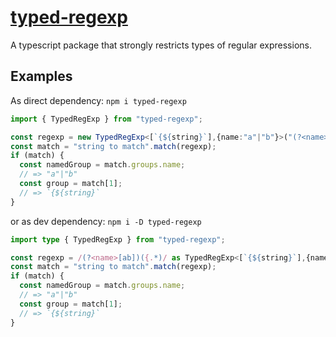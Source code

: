 # [typed-regexp](https://codeberg.org/Sertonix/typed-regexp)
A typescript package that strongly restricts types of regular expressions.

## Examples

As direct dependency: `npm i typed-regexp`
```ts
import { TypedRegExp } from "typed-regexp";

const regexp = new TypedRegExp<[`{${string}`],{name:"a"|"b"}>("(?<name>[ab])({.*)");
const match = "string to match".match(regexp);
if (match) {
  const namedGroup = match.groups.name;
  // => "a"|"b"
  const group = match[1];
  // => `{${string}`
}
```

or as dev dependency: `npm i -D typed-regexp`
```ts
import type { TypedRegExp } from "typed-regexp";

const regexp = /(?<name>[ab])({.*)/ as TypedRegExp<[`{${string}`],{name:"a"|"b"}>;
const match = "string to match".match(regexp);
if (match) {
  const namedGroup = match.groups.name;
  // => "a"|"b"
  const group = match[1];
  // => `{${string}`
}
```
